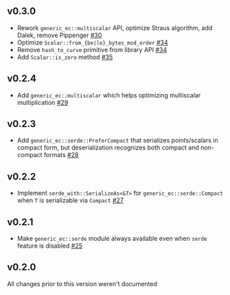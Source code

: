 ## v0.3.0
* Rework `generic_ec::multiscalar` API, optimize Straus algorithm, add Dalek, remove
  Pippenger [#30]
* Optimize `Scalar::from_{be|le}_bytes_mod_order` [#34]
* Remove `hash_to_curve` primitive from library API [#34]
* Add `Scalar::is_zero` method [#35]

[#30]: https://github.com/dfns/generic-ec/pull/30
[#34]: https://github.com/dfns/generic-ec/pull/34
[#35]: https://github.com/dfns/generic-ec/pull/35

## v0.2.4
* Add `generic_ec::multiscalar` which helps optimizing multiscalar multiplication [#29]

[#29]: https://github.com/dfns/generic-ec/pull/29

## v0.2.3
* Add `generic_ec::serde::PreferCompact` that serializes points/scalars in compact form,
  but deserialization recognizes both compact and non-compact formats [#28]

[#28]: https://github.com/dfns/generic-ec/pull/28

## v0.2.2
* Implement `serde_with::SerializeAs<&T>` for `generic_ec::serde::Compact` when `T` is
  serializable via `Compact` [#27]

[#27]: https://github.com/dfns/generic-ec/pull/27

## v0.2.1
* Make `generic_ec::serde` module always available even when `serde` feature is disabled [#25]

[#25]: https://github.com/dfns/generic-ec/pull/25

## v0.2.0

All changes prior to this version weren't documented
